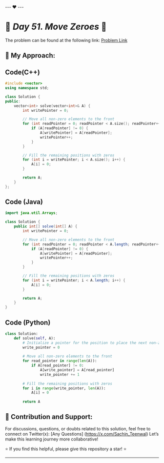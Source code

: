 --- ❤️ ---

# 🚀 _Day 51. Move Zeroes_ 🧠


The problem can be found at the following link: [Problem Link](https://www.interviewbit.com/problems/move-zeroes/)

## 🎯 **My Approach:**


## Code(C++)
```cpp
#include <vector>
using namespace std;

class Solution {
public:
    vector<int> solve(vector<int>& A) {
        int writePointer = 0;

        // Move all non-zero elements to the front
        for (int readPointer = 0; readPointer < A.size(); readPointer++) {
            if (A[readPointer] != 0) {
                A[writePointer] = A[readPointer];
                writePointer++;
            }
        }

        // Fill the remaining positions with zeros
        for (int i = writePointer; i < A.size(); i++) {
            A[i] = 0;
        }

        return A;
    }
};
```

## Code (Java)

```java
import java.util.Arrays;

class Solution {
    public int[] solve(int[] A) {
        int writePointer = 0;

        // Move all non-zero elements to the front
        for (int readPointer = 0; readPointer < A.length; readPointer++) {
            if (A[readPointer] != 0) {
                A[writePointer] = A[readPointer];
                writePointer++;
            }
        }

        // Fill the remaining positions with zeros
        for (int i = writePointer; i < A.length; i++) {
            A[i] = 0;
        }

        return A;
    }
}
```

## Code (Python)

```python
class Solution:
    def solve(self, A):
        # Initialize a pointer for the position to place the next non-zero element
        write_pointer = 0
        
        # Move all non-zero elements to the front
        for read_pointer in range(len(A)):
            if A[read_pointer] != 0:
                A[write_pointer] = A[read_pointer]
                write_pointer += 1
        
        # Fill the remaining positions with zeros
        for i in range(write_pointer, len(A)):
            A[i] = 0
        
        return A
```



## 🎯 **Contribution and Support:**

For discussions, questions, or doubts related to this solution, feel free to connect on Twitter(x): [Any Questions] (https://x.com/Sachin_Teenwal) Let’s make this learning journey more collaborative!

⭐ If you find this helpful, please give this repository a star! ⭐

---
